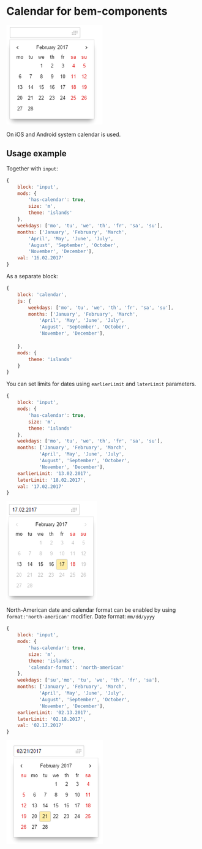 # Calendar for bem-components

![calendar](preview/desktop_en.png)

On iOS and Android system calendar is used.

## Usage example

Together with `input`:
```js
{
    block: 'input',
    mods: {
        'has-calendar': true,
        size: 'm',
        theme: 'islands'
    },
    weekdays: ['mo', 'tu', 'we', 'th', 'fr', 'sa', 'su'],
    months: ['January', 'February', 'March',
        'April', 'May', 'June', 'July',
        'August', 'September', 'October',
        'November', 'December'],
    val: '16.02.2017'
}
```

As a separate block:
```js
{
    block: 'calendar',
    js: {
        weekdays: ['mo', 'tu', 'we', 'th', 'fr', 'sa', 'su'],
        months: ['January', 'February', 'March',
            'April', 'May', 'June', 'July',
            'August', 'September', 'October',
            'November', 'December'],

    },
    mods: {
        theme: 'islands'
    }
}
```

You can set limits for dates using `earlierLimit` and `laterLimit` parameters.
```js
{
    block: 'input',
    mods: {
        'has-calendar': true,
        size: 'm',
        theme: 'islands'
    },
    weekdays: ['mo', 'tu', 'we', 'th', 'fr', 'sa', 'su'],
    months: ['January', 'February', 'March',
            'April', 'May', 'June', 'July',
            'August', 'September', 'October',
            'November', 'December'],
    earlierLimit: '13.02.2017',
    laterLimit: '18.02.2017',
    val: '17.02.2017'
}
```
![calendar](preview/limits_en.png)

North-American date and calendar format can be enabled by using `format:'north-american'` modifier.
Date format: `mm/dd/yyyy`
```js
{
    block: 'input',
    mods: {
        'has-calendar': true,
        size: 'm',
        theme: 'islands',
        'calendar-format': 'north-american'
    },
    weekdays: ['su','mo', 'tu', 'we', 'th', 'fr', 'sa'],
    months: ['January', 'February', 'March',
            'April', 'May', 'June', 'July',
            'August', 'September', 'October',
            'November', 'December'],
    earlierLimit: '02.13.2017',
    laterLimit: '02.18.2017',
    val: '02.17.2017'
}
```
![calendar](preview/na_en.png)
